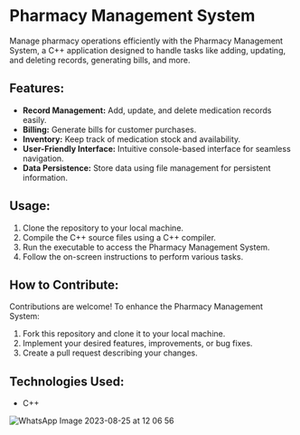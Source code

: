 
# Pharmacy Management System

Manage pharmacy operations efficiently with the Pharmacy Management System, a C++ application designed to handle tasks like adding, updating, and deleting records, generating bills, and more.

## Features:
- **Record Management:** Add, update, and delete medication records easily.
- **Billing:** Generate bills for customer purchases.
- **Inventory:** Keep track of medication stock and availability.
- **User-Friendly Interface:** Intuitive console-based interface for seamless navigation.
- **Data Persistence:** Store data using file management for persistent information.

## Usage:
1. Clone the repository to your local machine.
2. Compile the C++ source files using a C++ compiler.
3. Run the executable to access the Pharmacy Management System.
4. Follow the on-screen instructions to perform various tasks.

## How to Contribute:
Contributions are welcome! To enhance the Pharmacy Management System:
1. Fork this repository and clone it to your local machine.
2. Implement your desired features, improvements, or bug fixes.
3. Create a pull request describing your changes.

## Technologies Used:
- C++



![WhatsApp Image 2023-08-25 at 12 06 56](https://github.com/alfahad27/Pharmacy_management_system-cpp/assets/135044027/23645bfe-5349-432a-99a7-39937de88e02)

